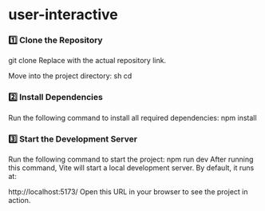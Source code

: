 # user-interactive

### 1️⃣ Clone the Repository
git clone <repository-url>
Replace <repository-url> with the actual repository link.

Move into the project directory:
sh
cd <project-folder>


### 2️⃣ Install Dependencies
Run the following command to install all required dependencies:
npm install

### 3️⃣ Start the Development Server
Run the following command to start the project:
npm run dev
After running this command, Vite will start a local development server.
By default, it runs at:

http://localhost:5173/
Open this URL in your browser to see the project in action.
